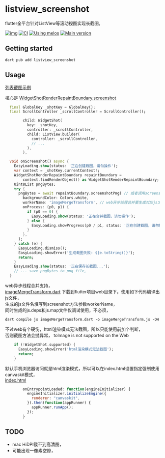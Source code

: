 # listview_screenshot
flutter全平台针对ListView等滚动视图实现长截图，

[![img](https://img.shields.io/github/release/AoEiuV020/listview_screenshot.svg)](https://github.com/AoEiuV020/listview_screenshot/releases)
[![CI](https://github.com/AoEiuV020/listview_screenshot/workflows/CI/badge.svg)](https://github.com/AoEiuV020/listview_screenshot/actions)
[![Using melos](https://img.shields.io/badge/maintained%20with-melos-f700ff.svg?style=flat-square)](https://github.com/invertase/melos)
[![Main version](https://img.shields.io/pub/v/listview_screenshot.svg)](https://pub.dev/packages/listview_screenshot)

## Getting started

```shell
dart pub add listview_screenshot
```

## Usage
[列表截图示例](./apps/example/lib/src/sample_feature/sample_item_list_view.dart)  

核心是 [WidgetShotRenderRepaintBoundary.screenshot](./packages/listview_screenshot/lib/listview_screenshot.dart)  
```dart
  final GlobalKey _shotKey = GlobalKey();
  final ScrollController _scrollController = ScrollController();
```
```dart
        child: WidgetShot(
          key: _shotKey,
          controller: _scrollController,
          child: ListView.builder(
            controller: _scrollController,
            // ...
          ),
        ),
```
```dart
  void onScreenshot() async {
    EasyLoading.show(status: '正在创建截图，请勿操作');
    var context = _shotKey.currentContext!;
    WidgetShotRenderRepaintBoundary repaintBoundary =
        context.findRenderObject() as WidgetShotRenderRepaintBoundary;
    Uint8List pngBytes;
    try {
      pngBytes = await repaintBoundary.screenshotPng( // 或者调用screenshotImage得到image库的Image对象，
        backgroundColor: Colors.white,
        workerName: 'imageMergeTransform', // web异步线程合并要生成对应js文件，否则不传，
        onProcess: (p0, p1) {
          if (p0 == 0) {
            EasyLoading.show(status: '正在合并截图，请勿操作');
          } else {
            EasyLoading.showProgress(p0 / p1, status: '正在创建截图，请勿操作, $p0/$p1');
          }
        },
      );
    } catch (e) {
      EasyLoading.dismiss();
      EasyLoading.showError('生成截图失败: ${e.toString()}');
      return;
    }
    EasyLoading.show(status: '正在保存长截图...');
    // ... save pngBytes to png file,
  }
```
web异步线程合并支持，  
[imageMergeTransform.dart](./packages/listview_screenshot/web/imageMergeTransform.dart)
下载到flutter项目web目录下，使用如下代码编译出js文件，  
生成的js文件名填写到screenshot方法参数workerName，  
同时生成的js.deps和js.map文件仅调试使用，不必须，  
```shell
dart compile js imageMergeTransform.dart -o imageMergeTransform.js -O4
```
不过web有个硬伤，html渲染模式无法截图，所以只能使用前加个判断，  
否则截图方法会抛异常，
toImage is not supported on the Web    
```dart
    if (!WidgetShot.supported) {
      EasyLoading.showError('html渲染模式无法截图');
      return;
    }
```
默认手机浏览器访问就是html渲染模式，所以可以在index.html设置指定强制使用canvaskit模式，  
[index.html](./apps/example/web/index.html)  
```js
        onEntrypointLoaded: function(engineInitializer) {
          engineInitializer.initializeEngine({
            renderer: "canvaskit",
          }).then(function(appRunner) {
            appRunner.runApp();
          });
        }
```

## TODO
- mac HiDPI截不到高清图，
- 可能出现一像素空隙，
